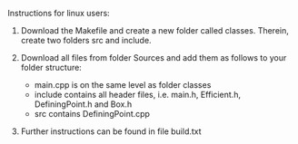 Instructions for linux users:

1) Download the Makefile and create a new folder called classes. Therein, create two folders src and include.

2) Download all files from folder Sources and add them as follows to your folder structure:
   * main.cpp is on the same level as folder classes
   * include contains all header files, i.e. main.h, Efficient.h, DefiningPoint.h and Box.h
   * src contains DefiningPoint.cpp
  
3) Further instructions can be found in file build.txt
